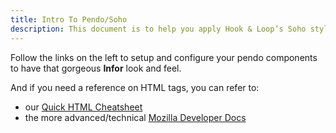 ```yaml
---
title: Intro To Pendo/Soho
description: This document is to help you apply Hook & Loop’s Soho styles to Pendo elements in your app/system. All of the styles and CSS code shown below was taken directly from the Soho controls library v4.2.5. Example screenshots are also provided as a starting point to create your default Soho templates. Feel free to play around with the variables and HTML code to get your desired result.
---
```


Follow the links on the left to setup and configure your pendo components to have that gorgeous <strong class="red-text">Infor</strong> look and feel.

And if you need a reference on HTML tags, you can refer to:
<ul>
    <li>our <a href="/cheatsheet.html">Quick HTML Cheatsheet</a></li>
    <li>the more advanced/technical <a href="https://developer.mozilla.org/en-US/docs/Web/HTML/Element">Mozilla Developer Docs</a></li>
</ul>
